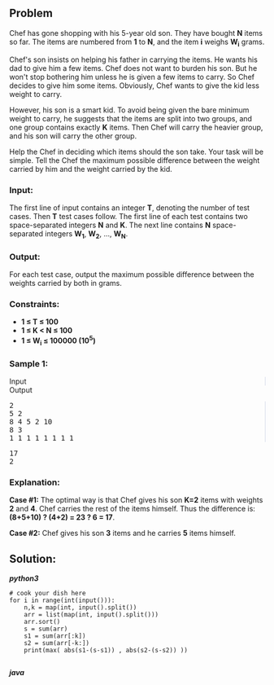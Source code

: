 <div id="problem-statement" class="_problemBody_lulsq_29 print"><h2>Problem</h2>
<p>Chef has gone shopping with his 5-year old son. They have bought <b>N</b> items so far. The items are numbered from <b>1</b> to <b>N</b>, and the item <b>i</b> weighs <b>W<sub>i</sub></b> grams.
</p><p>Chef's son insists on helping his father in carrying the items. He wants his dad to give him a few items. Chef does not want to burden his son. But he won't stop bothering him unless he is given a few items to carry. So Chef decides to give him some items. Obviously, Chef wants to give the kid less weight to carry.
</p><p>However, his son is a smart kid. To avoid being given the bare minimum weight to carry, he suggests that the items are split into two groups, and one group contains exactly <b>K</b> items. Then Chef will carry the heavier group, and his son will carry the other group.
</p><p>Help the Chef in deciding which items should the son take. Your task will be simple. Tell the Chef the maximum possible difference between the weight carried by him and the weight carried by the kid.
</p><h3>Input:</h3>
<p>The first line of input contains an integer <b>T</b>, denoting the number of test cases. Then <b>T</b> test cases follow. The first line of each test contains two space-separated integers <b>N</b> and <b>K</b>. The next line contains <b>N</b> space-separated integers <b>W<sub>1</sub></b>, <b>W<sub>2</sub></b>, ..., <b>W<sub>N</sub></b>.
</p><h3>Output:</h3>
<p>For each test case, output the maximum possible difference between the weights carried by both in grams.
</p><h3>Constraints:</h3>
<ul><li><b>1 ≤ T ≤ 100</b></li>
<li><b>1 ≤ K &lt; N ≤ 100</b></li>
<li><b>1 ≤ W<sub>i</sub> ≤ 100000 (10<sup>5</sup>)</b></li>
</ul>
<h3>Sample 1:</h3>
<div data-reactroot="" class="_input_output__table_lulsq_184"><div class="_text_copy__container_lulsq_188"><div class="_text_copy_lulsq_188 _input_top__box_lulsq_198" style="border-right: 1px solid rgb(210, 217, 231);"><span>Input</span><div title="Copy to clipboard" class="" style="pointer-events: all;"><span class="_icon__box_9xn05_2"><i class="_copy__icon_9xn05_14"></i></span></div></div><div class="_text_copy_lulsq_188 _ouput_top__box_lulsq_201"><span>Output</span><div title="Copy to clipboard" class="" style="pointer-events: all;"><span class="_icon__box_9xn05_2"><i class="_copy__icon_9xn05_14"></i></span></div></div></div><div class="_values__container_lulsq_204"><div class="_values_lulsq_204" style="border-right: 1px solid rgb(210, 217, 231);"><pre>2
5 2
8 4 5 2 10
8 3
1 1 1 1 1 1 1 1</pre></div><div class="_values_lulsq_204"><pre>17
2</pre></div></div></div>
<h3>Explanation:</h3>
<p><b>Case #1:</b> The optimal way is that Chef gives his son <b>K=2</b> items with weights <b>2</b> and <b>4</b>. Chef carries the rest of the items himself. Thus the difference is: <b>(8+5+10) ? (4+2) = 23 ? 6 = 17</b>.
</p><p><b>Case #2:</b> Chef gives his son <b>3</b> items and he carries <b>5</b> items himself.
</p></div>

## Solution:
***python3***
```
# cook your dish here
for i in range(int(input())):
    n,k = map(int, input().split())
    arr = list(map(int, input().split()))
    arr.sort()
    s = sum(arr)
    s1 = sum(arr[:k])
    s2 = sum(arr[-k:])
    print(max( abs(s1-(s-s1)) , abs(s2-(s-s2)) ))
    
```

***java***
```

```